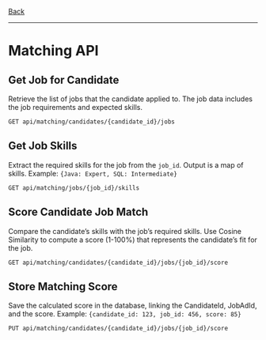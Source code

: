 [Back](/README.md)

---

# Matching API

## Get Job for Candidate

Retrieve the list of jobs that the candidate applied to. The job data includes the job requirements and expected skills.

```
GET api/matching/candidates/{candidate_id}/jobs
```

## Get Job Skills

Extract the required skills for the job from the `job_id`. Output is a map of skills. Example: `{Java: Expert, SQL: Intermediate}`

```
GET api/matching/jobs/{job_id}/skills
```

## Score Candidate Job Match

Compare the candidate’s skills with the job’s required skills. Use Cosine Similarity to compute a score (1-100%) that represents the candidate’s fit for the job.

```
GET api/matching/candidates/{candidate_id}/jobs/{job_id}/score
```

## Store Matching Score

Save the calculated score in the database, linking the CandidateId, JobAdId, and the score. Example: `{candidate_id: 123, job_id: 456, score: 85}`

```
PUT api/matching/candidates/{candidate_id}/jobs/{job_id}/score
```